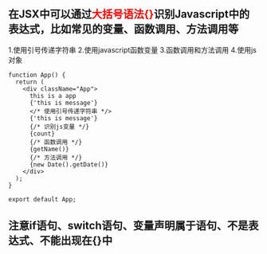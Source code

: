 ## 在JSX中可以通过<font color=red>大括号语法{}</font>识别Javascript中的表达式，比如常见的变量、函数调用、方法调用等

1.使用引号传递字符串
2.使用javascript函数变量
3.函数调用和方法调用
4.使用js对象
```
function App() {
  return (
    <div className="App">
      this is a app
      {'this is message'}
      </* 使用引号传递字符串 */>
      {'this is message'}
      {/* 识别js变量 */}
      {count}
      {/* 函数调用 */}
      {getName()}
      {/* 方法调用 */}
      {new Date().getDate()}
    </div>
  );
}

export default App;
```
## 注意if语句、switch语句、变量声明属于语句、不是表达式、不能出现在{}中